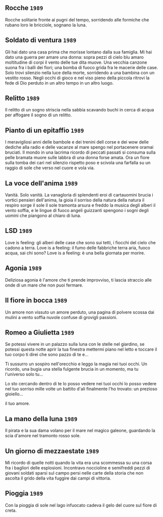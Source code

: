 ## Rocche `1989`

Rocche solitarie
fronte ai pugni del tempo,
sorridendo alle formiche
che rubano loro
le bricciole,
sognano la luna.

## Soldato di ventura `1989`

Gli hai dato una casa
prima che morisse
lontano dalla sua famiglia.
Mi hai dato una guerra
per amare una donna:
sopra pezzi di cielo
blu amaro
moltitudine di corpi
il vento delle tue dita
muove.
Una vecchia canzone
suona
fra i balli dei fiori;
una bomba di fuoco
grida
fra le macerie delle case.
Solo trovi silenzio
nella luce della morte,
sorridendo a una bambina
con un vestito rosso.
Negli occhi di gioco
e nel viso pieno
della piccola
ritrovi la fede di Dio
perduto
in un altro tempo
in un altro luogo.

## Relitto `1989`

Il relitto di un sogno
striscia nella sabbia
scavando buchi
in cerca di acqua
per affogare
il sogno di un relitto.

## Pianto di un epitaffio `1989`

I meravigliosi anni
delle bambole e dei trenini
dell corse e dei wow
delle dediche alla radio
e delle vacanze al mare
spengo
nel portacenere
oramai bruciati.
Il mondo in una lacrima
ricordo di peccati
passati
si consuma
sulla pelle bramata
muore
sulle labbra
di una donna forse amata.
Ora
un fiore
sulla tomba dei cari
nel silenzio rispetto
poso
e scivola
una farfalla
su un raggio di sole
che verso nel cuore
e vola via.

## La voce dell'anima `1989`

Vanit&agrave;.
Solo vanit&agrave;.
La vanagloria
di splendenti eroi
di cartauomini
brucia
i vortici pensieri
dell'anima,
la gioia
il sorriso
della natura
della natura
il respiro
sorge il sole
il sole tramonta
arsura e freddo
la musica degli alberi
il vento soffia,
e le lingue di fuoco
angeli guizzanti
spengono
i sogni degli uomini
che piangono
al chiaro di luna.

## LSD `1989`

Love is feeling:
gli alberi delle case
che sono sui tetti,
i fiocchi del cielo
che cadono a terra.
Love is a feeling:
il fumo delle fabbriche
terra aria,
fuoco acqua,
sai chi sono?
Love is a feeling:
&egrave; una bella giornata
per morire.

## Agonia `1989`

Deliziosa agonia
&egrave; l'amore
che ti prende
improvviso,
ti lascia straccio
alle onde di un mare
che non puoi fermare.

## Il fiore in bocca `1989`

Un amore non vissuto
un amore perduto,
una pagina di polvere
scossa
dai mulini a vento
soffia
nuvole confuse
di grovigli passioni.

## Romeo a Giulietta `1989`

Se potessi vivere
in un palazzo sulla luna
con le stelle nel giardino,
se potessi questa notte
aprir la tua finestra
mettermi piano nel letto
e toccare il tuo corpo
ti direi
che sono pazzo di te
e...

Ti sussurro
un sospiro nell'orecchio
e leggo
la magia nei tuoi occhi.
Un ricordo, una bugia
una stella fulgente
brucia in un momento,
ma tu l'universo
solo tu...

Lo sto cercando dentro di te
lo posso vedere nei tuoi occhi
lo posso vedere nel tuo sorriso
mille volte un battito d'ali
finalmente l'ho trovato:
un prezioso gioiello...

il tuo amore.

## La mano della luna `1989`

Il pirata e la sua dama
volano per il mare
nel magico galeone,
guardando la scia d'amore
nel tramonto rosso sole.

## Un giorno di mezzaestate `1989`

Mi ricordo
di quelle notti
quando la vita
era una scommessa
su una corsa
fra i bagliori
delle esplosioni.
Incontravo
noccioline e semifreddi
pezzi di giovani soldati
sparsi sul campo
persi nelle carte della storia
che non ascolta
il grido della vita
fuggire
dai campi di vittoria.

## Pioggia `1989`

Con la pioggia di sole
nel lago infuocato
cadeva
il gelo del cuore
sul fiore di creta.
